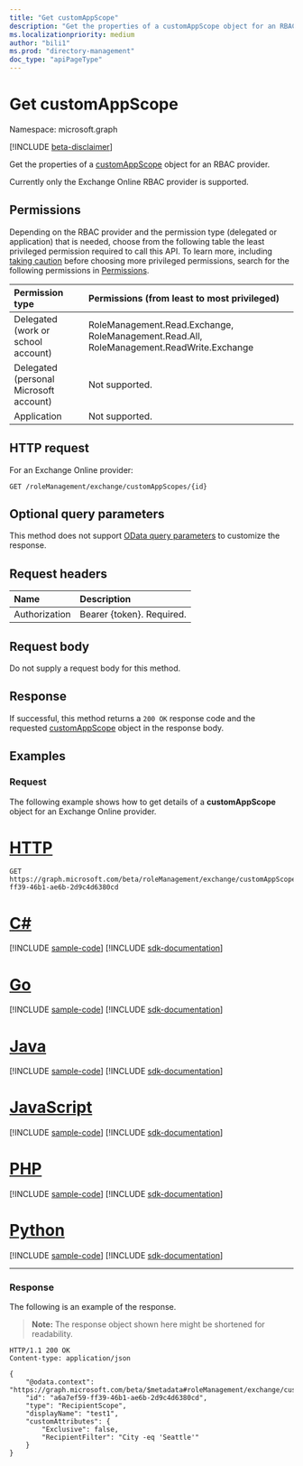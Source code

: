 ```yaml
---
title: "Get customAppScope"
description: "Get the properties of a customAppScope object for an RBAC provider."
ms.localizationpriority: medium
author: "bili1"
ms.prod: "directory-management"
doc_type: "apiPageType"
---
```


# Get customAppScope

Namespace: microsoft.graph

[!INCLUDE [beta-disclaimer](../../includes/beta-disclaimer.md)]

Get the properties of a [customAppScope](../resources/customappscope.md) object for an RBAC provider.

Currently only the Exchange Online RBAC provider is supported.

## Permissions

Depending on the RBAC provider and the permission type (delegated or application) that is needed, choose from the following table the least privileged permission required to call this API. To learn more, including [taking caution](/graph/auth/auth-concepts#best-practices-for-requesting-permissions) before choosing more privileged permissions, search for the following permissions in [Permissions](/graph/permissions-reference).

<!--### For an Exchange Online provider-->

|Permission type      | Permissions (from least to most privileged)              |
|:--------------------|:---------------------------------------------------------|
|Delegated (work or school account) |  RoleManagement.Read.Exchange, RoleManagement.Read.All, RoleManagement.ReadWrite.Exchange   |
|Delegated (personal Microsoft account) | Not supported.    |
|Application | Not supported. |

## HTTP request

For an Exchange Online provider:

<!-- { "blockType": "ignored" } -->

```http
GET /roleManagement/exchange/customAppScopes/{id}
```

## Optional query parameters

This method does not support [OData query parameters](/graph/query-parameters) to customize the response.

## Request headers

| Name      |Description|
|:----------|:----------|
| Authorization | Bearer {token}. Required. |

## Request body

Do not supply a request body for this method.

## Response

If successful, this method returns a `200 OK` response code and the requested [customAppScope](../resources/customappscope.md) object in the response body.

## Examples

<!-- ### Example 1 : Get details of a custom app scope object for Exchange Online Provider -->

### Request

The following example shows how to get details of a **customAppScope** object for an Exchange Online provider.

# [HTTP](#tab/http)
<!-- {
  "blockType": "request",
  "name": "get_customAppScope_ExchangeOnlineProvider",
  "sampleKeys": ["a6a7ef59-ff39-46b1-ae6b-2d9c4d6380cd"]
}
-->
```msgraph-interactive
GET https://graph.microsoft.com/beta/roleManagement/exchange/customAppScopes/a6a7ef59-ff39-46b1-ae6b-2d9c4d6380cd
```

# [C#](#tab/csharp)
[!INCLUDE [sample-code](../includes/snippets/csharp/get-customappscope-exchangeonlineprovider-csharp-snippets.md)]
[!INCLUDE [sdk-documentation](../includes/snippets/snippets-sdk-documentation-link.md)]

# [Go](#tab/go)
[!INCLUDE [sample-code](../includes/snippets/go/get-customappscope-exchangeonlineprovider-go-snippets.md)]
[!INCLUDE [sdk-documentation](../includes/snippets/snippets-sdk-documentation-link.md)]

# [Java](#tab/java)
[!INCLUDE [sample-code](../includes/snippets/java/get-customappscope-exchangeonlineprovider-java-snippets.md)]
[!INCLUDE [sdk-documentation](../includes/snippets/snippets-sdk-documentation-link.md)]

# [JavaScript](#tab/javascript)
[!INCLUDE [sample-code](../includes/snippets/javascript/get-customappscope-exchangeonlineprovider-javascript-snippets.md)]
[!INCLUDE [sdk-documentation](../includes/snippets/snippets-sdk-documentation-link.md)]

# [PHP](#tab/php)
[!INCLUDE [sample-code](../includes/snippets/php/get-customappscope-exchangeonlineprovider-php-snippets.md)]
[!INCLUDE [sdk-documentation](../includes/snippets/snippets-sdk-documentation-link.md)]

# [Python](#tab/python)
[!INCLUDE [sample-code](../includes/snippets/python/get-customappscope-exchangeonlineprovider-python-snippets.md)]
[!INCLUDE [sdk-documentation](../includes/snippets/snippets-sdk-documentation-link.md)]

---

### Response

The following is an example of the response.

> **Note:** The response object shown here might be shortened for readability.

<!-- {
  "blockType": "response",
  "truncated": true,
  "@odata.type": "microsoft.graph.customAppScope"
} -->
```http
HTTP/1.1 200 OK
Content-type: application/json

{
    "@odata.context": "https://graph.microsoft.com/beta/$metadata#roleManagement/exchange/customAppScopes/$entity",
    "id": "a6a7ef59-ff39-46b1-ae6b-2d9c4d6380cd",
    "type": "RecipientScope",
    "displayName": "test1",
    "customAttributes": {
        "Exclusive": false,
        "RecipientFilter": "City -eq 'Seattle'"
    }
}
```
